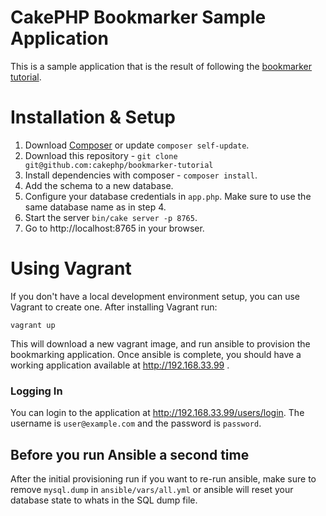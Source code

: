 # CakePHP Bookmarker Sample Application

This is a sample application that is the result of following
the [bookmarker tutorial](http://book.cakephp.org/3.0/en/quickstart.html).

# Installation & Setup

1. Download [Composer](http://getcomposer.org/doc/00-intro.md) or update `composer self-update`.
2. Download this repository - `git clone git@github.com:cakephp/bookmarker-tutorial`
3. Install dependencies with composer - `composer install`.
4. Add the schema to a new database.
5. Configure your database credentials in ``app.php``. Make sure to use the same database name as in step 4.
6. Start the server `bin/cake server -p 8765`.
7. Go to http://localhost:8765 in your browser.

# Using Vagrant

If you don't have a local development environment setup, you can use Vagrant to
create one. After installing Vagrant run:

```
vagrant up
```

This will download a new vagrant image, and run ansible to provision the
bookmarking application. Once ansible is complete, you should have a working
application available at http://192.168.33.99 .

### Logging In

You can login to the application at http://192.168.33.99/users/login. The
username is `user@example.com` and the password is `password`.

## Before you run Ansible a second time

After the initial provisioning run if you want to re-run ansible, make sure to
remove `mysql.dump` in `ansible/vars/all.yml` or ansible will reset your
database state to whats in the SQL dump file.

